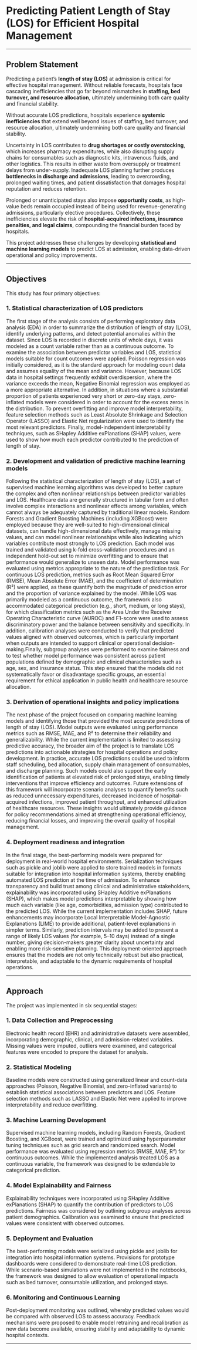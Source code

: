 # Predicting Patient Length of Stay (LOS) for Efficient Hospital Management  

---

## Problem Statement  

Predicting a patient’s **length of stay (LOS)** at admission is critical for effective hospital management. Without reliable forecasts, hospitals face cascading inefficiencies that go far beyond mismatches in **staffing, bed turnover, and resource allocation**, ultimately undermining both care quality and financial stability.  

Without accurate LOS predictions, hospitals experience **systemic inefficiencies** that extend well beyond issues of staffing, bed turnover, and resource allocation, ultimately undermining both care quality and financial stability. 

Uncertainty in LOS contributes to **drug shortages or costly overstocking**, which increases pharmacy expenditures, while also disrupting supply chains for consumables such as diagnostic kits, intravenous fluids, and other logistics. This results in either waste from oversupply or treatment delays from under-supply. Inadequate LOS planning further produces **bottlenecks in discharge and admissions**, leading to overcrowding, prolonged waiting times, and patient dissatisfaction that damages hospital reputation and reduces retention.  

Prolonged or unanticipated stays also impose **opportunity costs**, as high-value beds remain occupied instead of being used for revenue-generating admissions, particularly elective procedures. Collectively, these inefficiencies elevate the risk of **hospital-acquired infections, insurance penalties, and legal claims**, compounding the financial burden faced by hospitals.  

This project addresses these challenges by developing **statistical and machine learning models** to predict LOS at admission, enabling data-driven operational and policy improvements.  

---

## Objectives

This study has four primary objectives:

### 1. **Statistical characterization of LOS predictors**  
The first stage of the analysis consists of performing exploratory data analysis (EDA) in order to summarize the distribution of length of stay (LOS), identify underlying patterns, and detect potential anomalies within the dataset. Since LOS is recorded in discrete units of whole days, it was modeled as a count variable rather than as a continuous outcome. To examine the association between predictor variables and LOS, statistical models suitable for count outcomes were applied. Poisson regression was initially considered, as it is the standard approach for modeling count data and assumes equality of the mean and variance. However, because LOS data in hospital settings frequently exhibit overdispersion, where the variance exceeds the mean, Negative Binomial regression was employed as a more appropriate alternative. In addition, in situations where a substantial proportion of patients experienced very short or zero-day stays, zero-inflated models were considered in order to account for the excess zeros in the distribution. To prevent overfitting and improve model interpretability, feature selection methods such as Least Absolute Shrinkage and Selection Operator (LASSO) and Elastic Net regularization were used to identify the most relevant predictors. Finally, model-independent interpretability techniques, such as SHapley Additive exPlanations (SHAP) values, were used to show how much each predictor contributed to the prediction of length of stay.

### 2. **Development and validation of predictive machine learning models**  
Following the statistical characterization of length of stay (LOS), a set of supervised machine learning algorithms was developed to better capture the complex and often nonlinear relationships between predictor variables and LOS. Healthcare data are generally structured in tabular form and often involve complex interactions and nonlinear effects among variables, which cannot always be adequately captured by traditional linear models. Random Forests and Gradient Boosting Machines (including XGBoost) were employed because they are well-suited to high-dimensional clinical datasets, can handle high-dimensional data effectively, manage missing values, and can model nonlinear relationships while also indicating which variables contribute most strongly to LOS prediction. Each model was trained and validated using k-fold cross-validation procedures and an independent hold-out set to minimize overfitting and to ensure that performance would generalize to unseen data. Model performance was evaluated using metrics appropriate to the nature of the prediction task. For continuous LOS prediction, metrics such as Root Mean Squared Error (RMSE), Mean Absolute Error (MAE), and the coefficient of determination (R²) were applied, as these quantify both the magnitude of prediction error and the proportion of variance explained by the model. While LOS was primarily modeled as a continuous outcome, the framework also accommodated categorical prediction (e.g., short, medium, or long stays), for which classification metrics such as the Area Under the Receiver Operating Characteristic curve (AUROC) and F1-score were used to assess discriminatory power and the balance between sensitivity and specificity. In addition, calibration analyses were conducted to verify that predicted values aligned with observed outcomes, which is particularly important when outputs are intended to support clinical or operational decision-making.Finally, subgroup analyses were performed to examine fairness and to test whether model performance was consistent across patient populations defined by demographic and clinical characteristics such as age, sex, and insurance status. This step ensured that the models did not systematically favor or disadvantage specific groups, an essential requirement for ethical application in public health and healthcare resource allocation.

### 3. **Derivation of operational insights and policy implications**  
The next phase of the project focused on comparing machine learning models and identifying those that provided the most accurate predictions of length of stay (LOS). Model outputs were evaluated using performance metrics such as RMSE, MAE, and R² to determine their reliability and generalizability. While the current implementation is limited to assessing predictive accuracy, the broader aim of the project is to translate LOS predictions into actionable strategies for hospital operations and policy development. In practice, accurate LOS predictions could be used to inform staff scheduling, bed allocation, supply chain management of consumables, and discharge planning. Such models could also support the early identification of patients at elevated risk of prolonged stays, enabling timely interventions that improve efficiency and outcomes. Future extensions of this framework will incorporate scenario analyses to quantify benefits such as reduced unnecessary expenditures, decreased incidence of hospital-acquired infections, improved patient throughput, and enhanced utilization of healthcare resources. These insights would ultimately provide guidance for policy recommendations aimed at strengthening operational efficiency, reducing financial losses, and improving the overall quality of hospital management.

### 4. **Deployment readiness and integration**  
In the final stage, the best-performing models were prepared for deployment in real-world hospital environments. Serialization techniques such as pickle and joblib were applied to store trained models in formats suitable for integration into hospital information systems, thereby enabling automated LOS prediction at the time of admission. To enhance transparency and build trust among clinical and administrative stakeholders, explainability was incorporated using SHapley Additive exPlanations (SHAP), which makes model predictions interpretable by showing how much each variable (like age, comorbidities, admission type) contributed to the predicted LOS. While the current implementation includes SHAP, future enhancements may incorporate Local Interpretable Model-Agnostic Explanations (LIME) to provide additional, patient-level explanations in simpler terms. Similarly, prediction intervals may be added to present a range of likely LOS values (for example, 5–10 days) instead of a single number, giving decision-makers greater clarity about uncertainty and enabling more risk-sensitive planning. This deployment-oriented approach ensures that the models are not only technically robust but also practical, interpretable, and adaptable to the dynamic requirements of hospital operations.

---

## Approach

The project was implemented in six sequential stages:

### 1. **Data Collection and Preprocessing**  
Electronic health record (EHR) and administrative datasets were assembled, incorporating demographic, clinical, and admission-related variables. Missing values were imputed, outliers were examined, and categorical features were encoded to prepare the dataset for analysis.

### 2. **Statistical Modeling**  
Baseline models were constructed using generalized linear and count-data approaches (Poisson, Negative Binomial, and zero-inflated variants) to establish statistical associations between predictors and LOS. Feature selection methods such as LASSO and Elastic Net were applied to improve interpretability and reduce overfitting.

### 3. **Machine Learning Development**  
Supervised machine learning models, including Random Forests, Gradient Boosting, and XGBoost, were trained and optimized using hyperparameter tuning techniques such as grid search and randomized search. Model performance was evaluated using regression metrics (RMSE, MAE, R²) for continuous outcomes. While the implemented analysis treated LOS as a continuous variable, the framework was designed to be extendable to categorical prediction.

### 4. **Model Explainability and Fairness**  
Explainability techniques were incorporated using SHapley Additive exPlanations (SHAP) to quantify the contribution of predictors to LOS predictions. Fairness was considered by outlining subgroup analyses across patient demographics. Calibration was examined to ensure that predicted values were consistent with observed outcomes.

### 5. **Deployment and Evaluation**  
The best-performing models were serialized using pickle and joblib for integration into hospital information systems. Provisions for prototype dashboards were considered to demonstrate real-time LOS prediction. While scenario-based simulations were not implemented in the notebooks, the framework was designed to allow evaluation of operational impacts such as bed turnover, consumable utilization, and prolonged stays.

### 6. **Monitoring and Continuous Learning**  
Post-deployment monitoring was outlined, whereby predicted values would be compared with observed LOS to assess accuracy. Feedback mechanisms were proposed to enable model retraining and recalibration as new data become available, ensuring stability and adaptability to dynamic hospital contexts.

---


